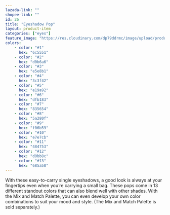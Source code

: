 ```yaml
---
lazada-link: ""
shopee-link: ""
id: 26
title: "Eyeshadow Pop"
layout: product-item
categories: ["eyes"]
feature_image: "https://res.cloudinary.com/dp79ddrmc/image/upload/products/eyeShadowPop.jpg"
colors:
    - color: "#1"
      hex: "6c5551"
    - color: "#2"
      hex: "d0b6a6"
    - color: "#3"
      hex: "e5e8b1"
    - color: "#4"
      hex: "3c3f42"
    - color: "#5"
      hex: "e19a92"
    - color: "#6"
      hex: "dfb183"
    - color: "#7"
      hex: "835654"
    - color: "#8"
      hex: "5a280f"
    - color: "#9"
      hex: "f06b59"
    - color: "#10"
      hex: "e7e7cb"
    - color: "#11"
      hex: "484753"
    - color: "#12"
      hex: "d0bb8c"
    - color: "#13"
      hex: "685a58"
---
```

With these easy-to-carry single eyeshadows, a good look is always at your fingertips even when you’re carrying a small bag. These pops come in 13 different standout colors that can also blend well with other shades. With the Mix and Match Palette, you can even develop your own color combinations to suit your mood and style. (The Mix and Match Palette is sold separately.)